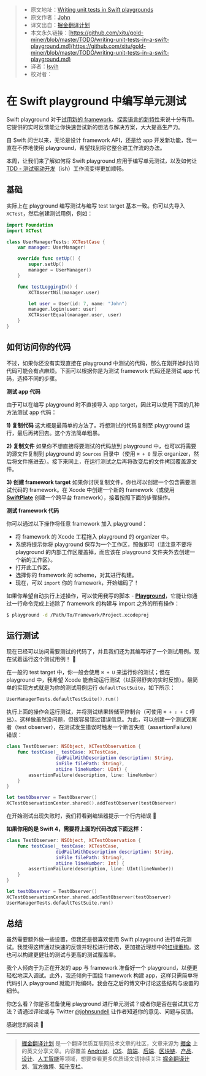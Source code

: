 > * 原文地址：[Writing unit tests in Swift playgrounds](https://www.swiftbysundell.com/posts/writing-unit-tests-in-a-swift-playground)
> * 原文作者：[John](https://twitter.com/johnsundell)
> * 译文出自：[掘金翻译计划](https://github.com/xitu/gold-miner)
> * 本文永久链接：[https://github.com/xitu/gold-miner/blob/master/TODO/writing-unit-tests-in-a-swift-playground.md](https://github.com/xitu/gold-miner/blob/master/TODO/writing-unit-tests-in-a-swift-playground.md)
> * 译者：[lsvih](https://github.com/lsvih)
> * 校对者：

# 在 Swift playground 中编写单元测试

Swift playground 对于[试用新的 framework](https://github.com/johnsundell/testdrive)、[探索语言的新特性](https://github.com/ole/whats-new-in-swift-4)来说十分有用。它提供的实时反馈能让你快速尝试新的想法与解决方案，大大提高生产力。

自 Swift 问世以来，无论是设计 framework API，还是给 app 开发新功能，我一直在不停地使用 playground，希望找到将它整合进工作流的办法。

本周，让我们来了解如何将 Swift playground 应用于编写单元测试，以及如何让 [TDD - 测试驱动开发](https://en.wikipedia.org/wiki/Test-driven_development)（ish）工作流变得更加顺畅。

## 基础

实际上在 playground 编写测试与编写 test target 基本一致。你可以先导入 `XCTest`，然后创建测试用例，例如：

```swift
import Foundation
import XCTest

class UserManagerTests: XCTestCase {
    var manager: UserManager!

    override func setUp() {
        super.setUp()
        manager = UserManager()
    }

    func testLoggingIn() {
        XCTAssertNil(manager.user)

        let user = User(id: 7, name: "John")
        manager.login(user: user)
        XCTAssertEqual(manager.user, user)
    }
}
```

## 如何访问你的代码

不过，如果你还没有实现直接在 playground 中测试的代码，那么在刚开始时访问代码可能会有点麻烦。下面可以根据你是为测试 framework 代码还是测试 app 代码，选择不同的步骤。

**测试 app 代码**

由于可以在编写 playground 时不直接导入 app target，因此可以使用下面的几种方法测试 app 代码：

**1) 复制代码** 这大概是最简单的方法了。将想测试的代码复制至 playground 运行，最后再拷回去。这个方法简单粗暴。

**2) 复制文件** 如果你不想直接将要测试的代码放到 playground 中，也可以将需要的源文件复制到 playground 的 `Sources` 目录中（使用 `⌘ + 0` 显示 organizer，然后将文件拖进去）。接下来同上，在运行测试之后再将改变后的文件拷回覆盖源文件。

**3) 创建 framework target** 如果你讨厌复制文件，你也可以创建一个包含需要测试代码的 framework。在 Xcode 中创建一个新的 framework（或使用 [**SwiftPlate**](https://github.com/johnsundell/swiftplate) 创建一个跨平台 framework），接着按照下面的步骤操作。

**测试 framework 代码**

你可以通过以下操作将任意 framework 加入 playground：

* 将 framework 的 Xcode 工程拖入 playground 的 organizer 中。
* 系统将提示你将 playground 保存为一个工作区，照做即可（请注意不要将 playground 的内部工作区覆盖掉，而应该在 playground 文件夹外去创建一个新的工作区）。
* 打开此工作区。
* 选择你的 framework 的 scheme，对其进行构建。
* 现在，可以 `import` 你的 framework，开始编码了！

如果你希望自动执行上述操作，可以使用我写的脚本 - [**Playground**](https://github.com/johnsundell/playground)，它能让你通过一行命令完成上述除了 framework 的构建与 import 之外的所有操作：

```bash
$ playground -d /Path/To/Framework/Project.xcodeproj
```

## 运行测试

现在已经可以访问需要测试的代码了，并且我们还为其编写好了一个测试用例。现在试着运行这个测试用例！
 🚀

在一般的 test target 中，你一般会使用 `⌘ + U` 来运行你的测试；但在 playground 中，我希望 Xcode 能自动运行测试（以获得舒爽的实时反馈）。最简单的实现方式就是为你的测试用例运行 `defaultTestSuite`，如下所示：

```swift
UserManagerTests.defaultTestSuite().run()
```

执行上面的操作会运行测试，并将测试结果转储至控制台（可使用 `⌘ + ⇧ + C` 呼出）。这样做虽然没问题，但很容易错过错误信息。为此，可以创建一个测试观察者（test observer），在测试发生错误时触发一个断言失败（assertionFailure）错误：

```swift
class TestObserver: NSObject, XCTestObservation {
    func testCase(_ testCase: XCTestCase,
                  didFailWithDescription description: String,
                  inFile filePath: String?,
                  atLine lineNumber: UInt) {
        assertionFailure(description, line: lineNumber)
    }
}

let testObserver = TestObserver()
XCTestObservationCenter.shared().addTestObserver(testObserver)
```

在开始测试出现失败时，我们将看到编辑器提示一个行内错误 🎉

**如果你用的是 Swift 4，需要将上面的代码改成下面这样：**

```swift
class TestObserver: NSObject, XCTestObservation {
    func testCase(_ testCase: XCTestCase,
                  didFailWithDescription description: String,
                  inFile filePath: String?,
                  atLine lineNumber: Int) {
        assertionFailure(description, line: UInt(lineNumber))
    }
}

let testObserver = TestObserver()
XCTestObservationCenter.shared.addTestObserver(testObserver)
UserManagerTests.defaultTestSuite.run()
```

## 总结

虽然需要额外做一些设置，但我还是很喜欢使用 Swift playground 进行单元测试。我觉得这样通过快速的反馈并轻松进行修改，更加接近理想中的[红绿重构](http://blog.cleancoder.com/uncle-bob/2014/12/17/TheCyclesOfTDD.html)。这也可以构建更健壮的测试与更高的测试覆盖率。

我个人倾向于为正在开发的 app 与 framework 准备好一个 playground，以便更轻松地深入调试。此外，我还倾向于围绕 framework 构建 app，这样只需简单将代码引入 playground 就能开始编码。我会在之后的博文中讨论这些结构与设置的细节。

你怎么看？你是否准备使用 playground 进行单元测试？或者你是否在尝试其它方法？请通过评论或与 Twitter [@johnsundell](https://twitter.com/johnsundell) 让作者知道你的意见、问题与反馈。

感谢您的阅读 🚀


---

> [掘金翻译计划](https://github.com/xitu/gold-miner) 是一个翻译优质互联网技术文章的社区，文章来源为 [掘金](https://juejin.im) 上的英文分享文章。内容覆盖 [Android](https://github.com/xitu/gold-miner#android)、[iOS](https://github.com/xitu/gold-miner#ios)、[前端](https://github.com/xitu/gold-miner#前端)、[后端](https://github.com/xitu/gold-miner#后端)、[区块链](https://github.com/xitu/gold-miner#区块链)、[产品](https://github.com/xitu/gold-miner#产品)、[设计](https://github.com/xitu/gold-miner#设计)、[人工智能](https://github.com/xitu/gold-miner#人工智能)等领域，想要查看更多优质译文请持续关注 [掘金翻译计划](https://github.com/xitu/gold-miner)、[官方微博](http://weibo.com/juejinfanyi)、[知乎专栏](https://zhuanlan.zhihu.com/juejinfanyi)。

